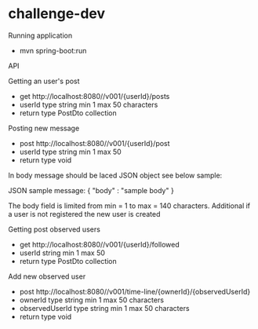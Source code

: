 # challenge-dev

Running application
- mvn spring-boot:run


API 

Getting an user's post 

- get http://localhost:8080//v001/{userId}/posts
- userId type string min 1 max 50 characters
- return type PostDto collection  

Posting new message 

- post http://localhost:8080//v001/{userId}/post
- userId type string min 1 max 50
- return type void

In body message should be laced JSON object see below sample:

JSON sample message:
{ "body" : "sample body" }

The body field is limited from min = 1 to max = 140 characters.
Additional if a user is not registered the new user is created


Getting post observed users 

- get http://localhost:8080//v001/{userId}/followed
- userId string min 1 max 50
- return type PostDto collection 


Add new observed user

- post http://localhost:8080//v001/time-line/{ownerId}/{observedUserId}
- ownerId type string min 1 max 50 characters
- observedUserId type string min 1 max 50 characters
- return type void